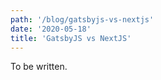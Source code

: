 ```yaml
---
path: '/blog/gatsbyjs-vs-nextjs'
date: '2020-05-18'
title: 'GatsbyJS vs NextJS'
---
```


To be written.
